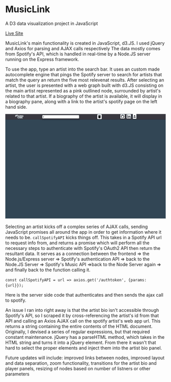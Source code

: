 # MusicLink
A D3 data visualization project in JavaScript

[Live Site](musiclink.trendr.com)

MusicLink's main functionality is created in JavaScript, d3.JS. I used jQuery and Axios for parsing and AJAX calls respectively
The data mostly comes from Spotify's API, which is handled in real-time by a Node.JS server running on the Express framework. 

To use the app, type an artist into the search bar. It uses an custom made autocomplete engine that pings the Spotify server to search for artists that match the query an return the five most relevenat results.
After selecting an artist, the user is presented with a web graph built with d3.JS consisting on the main artist represented as a pink outlined node, surrounded by artist's related to that artist.
If a biography of the artist is available, it will display in a biography pane, along with a link to the artist's spotify page on the left hand side.

![main functionality](https://raw.githubusercontent.com/ThinkSalat/MusicLink/master/readme%20docs/functionality.gif)

Selecting an artist kicks off a complex series of AJAX calls, sending JavaScript promises all around the app in order to get information where it needs to be.
`callSpotifyAPI` kicks things off. This takes in a Spotify API url to request info from, and returns a promise which will perform all the necessary steps to authenticate with Spotify's OAuth2 API then return the resultant data.
It serves as a connection between the frontend => the Node.js/Express server => Spotify's authentication API => back to the Node.JS Server => Spotify's Music API =>back to the Node Server again => and finally back to the function calling it.

`const callSpotifyAPI = url => axios.get('/authtoken', {params: {url}});`

Here is the server side code that authenticates and then sends the ajax call to spotify.


An issue I ran into right away is that the artist bio isn't accessible through Spotify's API, so I scraped it by cross-referencing the artist's id from that API and calling an Axios AJAX call on the spotify artist's web app url. This returns a string containing the entire contents of the HTML document.
Originally, I devised a series of regular expressions, but that required constant maintenance. jQuery has a parseHTML method, which takes in the HTML string and turns it into a jQuery element.
From there it wasn't that hard to select the proper elements and inject them into the artist bio panel.


Future updates will include: improved links between nodes, improved layout and data separation, zoom functionality, transitions for the artist bio and player panels, resizing of nodes based on number of listners or other parameters